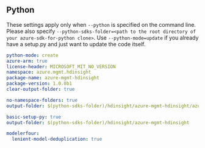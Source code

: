 ## Python

These settings apply only when `--python` is specified on the command line.
Please also specify `--python-sdks-folder=<path to the root directory of your azure-sdk-for-python clone>`.
Use `--python-mode=update` if you already have a setup.py and just want to update the code itself.

``` yaml $(python)
python-mode: create
azure-arm: true
license-header: MICROSOFT_MIT_NO_VERSION
namespace: azure.mgmt.hdinsight
package-name: azure-mgmt-hdinsight
package-version: 1.0.0b1
clear-output-folder: true
```

``` yaml $(python) && $(python-mode) == 'update'
no-namespace-folders: true
output-folder: $(python-sdks-folder)/hdinsight/azure-mgmt-hdinsight/azure/mgmt/hdinsight
```
``` yaml $(python) && $(python-mode) == 'create'
basic-setup-py: true
output-folder: $(python-sdks-folder)/hdinsight/azure-mgmt-hdinsight
```

``` yaml $(python)
modelerfour:
  lenient-model-deduplication: true
```